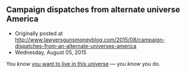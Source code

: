 ## Campaign dispatches from alternate universe America

 * Originally posted at http://www.lawyersgunsmoneyblog.com/2015/08/campaign-dispatches-from-an-alternate-universes-america
 * Wednesday, August 05, 2015

You know [you want to live in this universe](http://www.salon.com/2015/08/05/what\_if\_the\_democratic\_presidential\_primary\_were\_as\_bizarre\_as\_the\_gop\_one\_currently\_is/) — you _know_ you do.